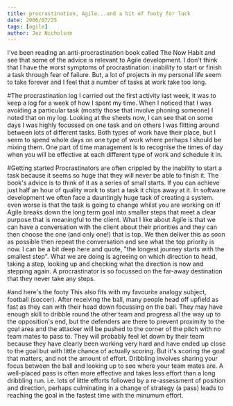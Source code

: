 ```yaml
---
title: procrastination, Agile...and a bit of footy for luck
date: 2006/07/25
tags: [agile]
author: Jez Nicholson
---
```

I've been reading an anti-procrastination book called The Now Habit and see that some of the advice is relevant to Agile development. I don't think that I have the worst symptoms of procrastination: inability to start or finish a task through fear of failure. But, a lot of projects in my personal life seem to take forever and I feel that a number of tasks at work take too long.

#The procrastination log
I carried out the first activity last week, it was to keep a log for a week of how I spent my time. When I noticed that I was avoiding a particular task (mostly those that involve phoning someone) I noted that on my log. Looking at the sheets now, I can see that on some days I was highly focussed on one task and on others I was flitting around between lots of different tasks. Both types of work have their place, but I seem to spend whole days on one type of work where perhaps I should be mixing them. One part of time management is to recognise the times of day when you will be effective at each different type of work and schedule it in.

#Getting started
Procrastinators are often crippled by the inability to start a task because it seems so huge that they will never be able to finish it. The book's advice is to think of it as a series of small starts. If you can achieve just half an hour of quality work to start a task it chips away at it. In software development we often face a dauntingly huge task of creating a system. even worse is that the task is going to change whilst you are working on it! Agile breaks down the long term goal into smaller steps that meet a clear purpose that is meaningful to the client. What I like about Agile is that we can have a conversation with the client about their priorities and they can then choose the one (and only one!) that is top. We then deliver this as soon as possible then repeat the conversation and see what the top priority is now. I can be a bit deep here and quote, "the longest journey starts with the smallest step". What we are doing is agreeing on which direction to head, taking a step, looking up and checking what the direction is now and stepping again. A procrastinator is so focussed on the far-away destination that they never take any steps.

#and here's the footy
This also fits with my favourite analogy subject, football (soccer). After receiving the ball, many people head off upfield as fast as they can with their head down focussing on the ball. They may have enough skill to dribble round the other team and progress all the way up to the opposition's end, but the defenders are there to prevent proximity to the goal area and the attacker will be pushed to the corner of the pitch with no team mates to pass to. They will probably feel let down by their team because they have clearly been working very hard and have ended up close to the goal but with little chance of actually scoring. But it's scoring the goal that matters, and not the amount of effort. Dribbling involves sharing your focus between the ball and looking up to see where your team mates are. A well-placed pass is often more effective and takes less effort than a long dribbling run. i.e. lots of little efforts followed by a re-assessment of position and direction, perhaps culminating in a change of strategy (a pass) leads to reaching the goal in the fastest time with the minumum effort.